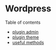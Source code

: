 # Wordpress

Table of contents

* [plugin admin](plugin-admin.md)
* [plugin theme](plugin-theme.md)
* [useful methods](useful-methods.md)